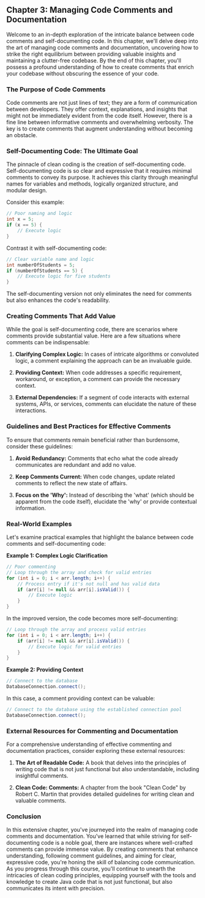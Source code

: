 ## **Chapter 3: Managing Code Comments and Documentation**

Welcome to an in-depth exploration of the intricate balance between code comments and self-documenting code. In this chapter, we'll delve deep into the art of managing code comments and documentation, uncovering how to strike the right equilibrium between providing valuable insights and maintaining a clutter-free codebase. By the end of this chapter, you'll possess a profound understanding of how to create comments that enrich your codebase without obscuring the essence of your code.

### **The Purpose of Code Comments**

Code comments are not just lines of text; they are a form of communication between developers. They offer context, explanations, and insights that might not be immediately evident from the code itself. However, there is a fine line between informative comments and overwhelming verbosity. The key is to create comments that augment understanding without becoming an obstacle.

### **Self-Documenting Code: The Ultimate Goal**

The pinnacle of clean coding is the creation of self-documenting code. Self-documenting code is so clear and expressive that it requires minimal comments to convey its purpose. It achieves this clarity through meaningful names for variables and methods, logically organized structure, and modular design.

Consider this example:

```java
// Poor naming and logic
int x = 5;
if (x == 5) {
    // Execute logic
}
```

Contrast it with self-documenting code:

```java
// Clear variable name and logic
int numberOfStudents = 5;
if (numberOfStudents == 5) {
    // Execute logic for five students
}
```

The self-documenting version not only eliminates the need for comments but also enhances the code's readability.

### **Creating Comments That Add Value**

While the goal is self-documenting code, there are scenarios where comments provide substantial value. Here are a few situations where comments can be indispensable:

1. **Clarifying Complex Logic:** In cases of intricate algorithms or convoluted logic, a comment explaining the approach can be an invaluable guide.

2. **Providing Context:** When code addresses a specific requirement, workaround, or exception, a comment can provide the necessary context.

3. **External Dependencies:** If a segment of code interacts with external systems, APIs, or services, comments can elucidate the nature of these interactions.

### **Guidelines and Best Practices for Effective Comments**

To ensure that comments remain beneficial rather than burdensome, consider these guidelines:

1. **Avoid Redundancy:** Comments that echo what the code already communicates are redundant and add no value.

2. **Keep Comments Current:** When code changes, update related comments to reflect the new state of affairs.

3. **Focus on the 'Why':** Instead of describing the 'what' (which should be apparent from the code itself), elucidate the 'why' or provide contextual information.

### **Real-World Examples**

Let's examine practical examples that highlight the balance between code comments and self-documenting code:

**Example 1: Complex Logic Clarification**
```java
// Poor commenting
// Loop through the array and check for valid entries
for (int i = 0; i < arr.length; i++) {
    // Process entry if it's not null and has valid data
    if (arr[i] != null && arr[i].isValid()) {
        // Execute logic
    }
}
```

In the improved version, the code becomes more self-documenting:
```java
// Loop through the array and process valid entries
for (int i = 0; i < arr.length; i++) {
    if (arr[i] != null && arr[i].isValid()) {
        // Execute logic for valid entries
    }
}
```

**Example 2: Providing Context**
```java
// Connect to the database
DatabaseConnection.connect();
```

In this case, a comment providing context can be valuable:
```java
// Connect to the database using the established connection pool
DatabaseConnection.connect();
```

### **External Resources for Commenting and Documentation**

For a comprehensive understanding of effective commenting and documentation practices, consider exploring these external resources:

1. **The Art of Readable Code:** A book that delves into the principles of writing code that is not just functional but also understandable, including insightful comments.

2. **Clean Code: Comments:** A chapter from the book "Clean Code" by Robert C. Martin that provides detailed guidelines for writing clean and valuable comments.

### **Conclusion**

In this extensive chapter, you've journeyed into the realm of managing code comments and documentation. You've learned that while striving for self-documenting code is a noble goal, there are instances where well-crafted comments can provide immense value. By creating comments that enhance understanding, following comment guidelines, and aiming for clear, expressive code, you're honing the skill of balancing code communication. As you progress through this course, you'll continue to unearth the intricacies of clean coding principles, equipping yourself with the tools and knowledge to create Java code that is not just functional, but also communicates its intent with precision.